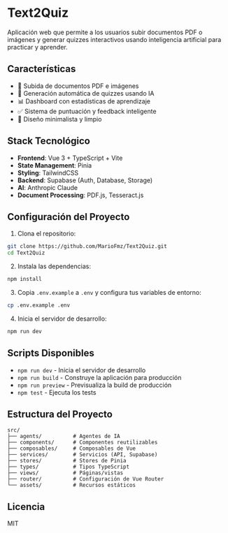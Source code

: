 # Text2Quiz

Aplicación web que permite a los usuarios subir documentos PDF o imágenes y generar quizzes interactivos usando inteligencia artificial para practicar y aprender.

## Características

- 📄 Subida de documentos PDF e imágenes
- 🤖 Generación automática de quizzes usando IA
- 📊 Dashboard con estadísticas de aprendizaje
- ✅ Sistema de puntuación y feedback inteligente
- 🎯 Diseño minimalista y limpio

## Stack Tecnológico

- **Frontend**: Vue 3 + TypeScript + Vite
- **State Management**: Pinia
- **Styling**: TailwindCSS
- **Backend**: Supabase (Auth, Database, Storage)
- **AI**: Anthropic Claude
- **Document Processing**: PDF.js, Tesseract.js

## Configuración del Proyecto

1. Clona el repositorio:
```bash
git clone https://github.com/MarioFmz/Text2Quiz.git
cd Text2Quiz
```

2. Instala las dependencias:
```bash
npm install
```

3. Copia `.env.example` a `.env` y configura tus variables de entorno:
```bash
cp .env.example .env
```

4. Inicia el servidor de desarrollo:
```bash
npm run dev
```

## Scripts Disponibles

- `npm run dev` - Inicia el servidor de desarrollo
- `npm run build` - Construye la aplicación para producción
- `npm run preview` - Previsualiza la build de producción
- `npm test` - Ejecuta los tests

## Estructura del Proyecto

```
src/
├── agents/          # Agentes de IA
├── components/      # Componentes reutilizables
├── composables/     # Composables de Vue
├── services/        # Servicios (API, Supabase)
├── stores/          # Stores de Pinia
├── types/           # Tipos TypeScript
├── views/           # Páginas/vistas
├── router/          # Configuración de Vue Router
└── assets/          # Recursos estáticos
```

## Licencia

MIT
